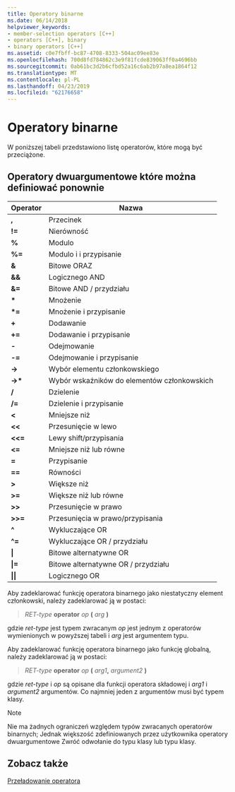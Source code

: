 ```yaml
---
title: Operatory binarne
ms.date: 06/14/2018
helpviewer_keywords:
- member-selection operators [C++]
- operators [C++], binary
- binary operators [C++]
ms.assetid: c0e7fbff-bc87-4708-8333-504ac09ee83e
ms.openlocfilehash: 700d8fd784862c3e9f81fcde839063ff0a4696bb
ms.sourcegitcommit: 0ab61bc3d2b6cfbd52a16c6ab2b97a8ea1864f12
ms.translationtype: MT
ms.contentlocale: pl-PL
ms.lasthandoff: 04/23/2019
ms.locfileid: "62176658"
---
```

# <a name="binary-operators"></a>Operatory binarne

W poniższej tabeli przedstawiono listę operatorów, które mogą być przeciążone.

## <a name="redefinable-binary-operators"></a>Operatory dwuargumentowe które można definiować ponownie

|Operator|Nazwa|
|--------------|----------|
|**,**|Przecinek|
|**\!=**|Nierówność|
|**%**|Modulo|
|**%=**|Modulo i i przypisanie|
|**&**|Bitowe ORAZ|
|**&&**|Logicznego AND|
|**&=**|Bitowe AND / przydziału|
|**&#42;**|Mnożenie|
|**&#42;=**|Mnożenie i przypisanie|
|**+**|Dodawanie|
|**+=**|Dodawanie i przypisanie|
|**-**|Odejmowanie|
|**-=**|Odejmowanie i przypisanie|
|**->**|Wybór elementu członkowskiego|
|**->&#42;**|Wybór wskaźników do elementów członkowskich|
|**/**|Dzielenie|
|**/=**|Dzielenie i przypisanie|
|**<**|Mniejsze niż|
|**<<**|Przesunięcie w lewo|
|**<<=**|Lewy shift/przypisania|
|**<=**|Mniejsze niż lub równe|
|**=**|Przypisanie|
|**==**|Równości|
|**>**|Większe niż|
|**>=**|Większe niż lub równe|
|**>>**|Przesunięcie w prawo|
|**>>=**|Przesunięcia w prawo/przypisania|
|**^**|Wykluczające OR|
|**^=**|Wykluczające OR / przydziału|
|**&#124;**|Bitowe alternatywne OR|
|**&#124;=**|Bitowe alternatywne OR / przydziału|
|**&#124;&#124;**|Logicznego OR|

Aby zadeklarować funkcję operatora binarnego jako niestatyczny element członkowski, należy zadeklarować ją w postaci:

> *RET-type* **operator** *op* **(** *arg* **)**

gdzie *ret-type* jest typem zwracanym *op* jest jednym z operatorów wymienionych w powyższej tabeli i *arg* jest argumentem typu.

Aby zadeklarować funkcję operatora binarnego jako funkcję globalną, należy zadeklarować ją w postaci:

> *RET-type* **operator** *op* **(** _arg1_**,** _argument2_ **)**

gdzie *ret-type* i *op* są opisane dla funkcji operatora składowej i *arg1* i *argument2* argumentów. Co najmniej jeden z argumentów musi być typem klasy.

> [!NOTE]
> Nie ma żadnych ograniczeń względem typów zwracanych operatorów binarnych; Jednak większość zdefiniowanych przez użytkownika operatory dwuargumentowe Zwróć odwołanie do typu klasy lub typu klasy.

## <a name="see-also"></a>Zobacz także

[Przeładowanie operatora](../cpp/operator-overloading.md)